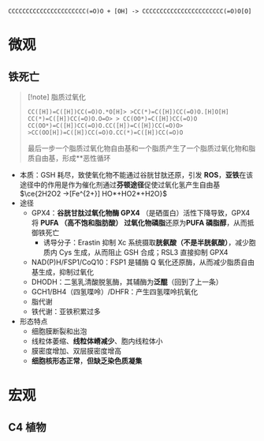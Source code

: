 ```smiles
CCCCCCCCCCCCCCCCCCCCCC(=O)O + [OH] -> CCCCCCCCCCCCCCCCCCCCCCC(=O)O[O]
```

# 微观
## 铁死亡

>[!note] 脂质过氧化
>
> ```smiles
> CC([H])=C([H])CC(=O)O.*O[H]> >CC(*)=C([H])CC(=O)O.[H]O[H]
> CC(*)=C([H])CC(=O)O.O=O> > CC(OO*)=C([H])CC(=O)O
> CC(OO*)=C([H])CC(=O)O.CC([H])=C([H])CC(=O)O> >CC(OO[H])=C([H])CC(=O)O.CC(*)=C([H])CC(=O)O
> ```
> 最后一步一个脂质过氧化物自由基和一个脂质产生了一个脂质过氧化物和脂质自由基，形成**恶性循环

- 本质：GSH 耗尽，致使氧化物不能通过谷胱甘肽还原，引发 **ROS**，**亚铁**在该途径中的作用是作为催化剂通过**芬顿途径**促使过氧化氢产生自由基 $\ce{2H2O2 ->[Fe^{2+}] HO*+HO2*+H2O}$
- 途径
	- GPX4：**谷胱甘肽过氧化物酶 GPX4** （是硒蛋白）活性下降导致，GPX4 将 **PUFA （高不饱和脂肪酸） 过氧化物磷脂**还原为**PUFA 磷脂醇**，从而抵御铁死亡
		- 诱导分子：Erastin 抑制 Xc 系统摄取**胱氨酸（不是半胱氨酸）**，减少胞质内 Cys 生成，从而阻止 GSH 合成；RSL3 直接抑制 GPX4
	- NAD(P)H/FSP1/CoQ10：FSP1 是辅酶 Q 氧化还原酶，从而减少脂质自由基生成，抑制过氧化
	- DHODH：二氢乳清酸脱氢酶，其辅酶为**泛醌**（回到了上一条）
	- GCH1/BH4（四氢喋呤）/DHFR：产生四氢喋呤抗氧化
	- 脂代谢
	- 铁代谢：亚铁积累过多
- 形态特点
	- 细胞膜断裂和出泡
	- 线粒体萎缩、**线粒体嵴减少**、胞内线粒体小
	- 膜密度增加、双层膜密度增高
	- **细胞核形态正常**，**但缺乏染色质凝集**
# 宏观
## C4 植物

